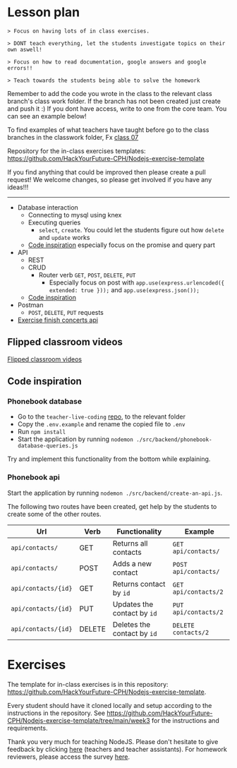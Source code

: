 # Lesson plan

```
> Focus on having lots of in class exercises.

> DONT teach everything, let the students investigate topics on their own aswell!

> Focus on how to read documentation, google answers and google errors!!

> Teach towards the students being able to solve the homework
```

Remember to add the code you wrote in the class to the relevant class branch's class work folder. If the branch has not been created just create and push it :) If you dont have access, write to one from the core team. You can see an example below!

To find examples of what teachers have taught before go to the class branches in the classwork folder, Fx [class 07](https://github.com/HackYourFuture-CPH/JavaScript/tree/class07/JavaScript1/Week1/classwork)

Repository for the in-class exercises templates: https://github.com/HackYourFuture-CPH/Nodejs-exercise-template

If you find anything that could be improved then please create a pull request! We welcome changes, so please get involved if you have any ideas!!!

---

- Database interaction
  - Connecting to mysql using knex
  - Executing queries
    - `select`, `create`. You could let the students figure out how `delete` and `update` works
  - [Code inspiration](#phonebook-database) especially focus on the promise and query part
- API
  - REST
  - CRUD
    - Router verb `GET`, `POST`, `DELETE`, `PUT`
      - Especially focus on post with `app.use(express.urlencoded({ extended: true }));` and `app.use(express.json());`
  - [Code inspiration](#phonebook-api)
- Postman
  - `POST`, `DELETE`, `PUT` requests
- [Exercise finish concerts api](#concerts-api)

## Flipped classroom videos

[Flipped classroom videos](https://github.com/HackYourFuture-CPH/node.js/blob/main/week1/preparation.md#flipped-classroom-videos)

## Code inspiration

### Phonebook database

- Go to the `teacher-live-coding` [repo](https://github.com/HackYourFuture-CPH/teacher-live-coding), to the relevant folder
- Copy the `.env.example` and rename the copied file to `.env`
- Run `npm install`
- Start the application by running  `nodemon ./src/backend/phonebook-database-queries.js`

Try and implement this functionality from the bottom while explaining.

### Phonebook api

Start the application by running  `nodemon ./src/backend/create-an-api.js`.

The following two routes have been created, get help by the students to create some of the other routes.

| Url                 | Verb   | Functionality               | Example              |
| ------------------- | ------ | --------------------------- | -------------------- |
| `api/contacts/`     | GET    | Returns all contacts        | `GET api/contacts/`  |
| `api/contacts/`     | POST   | Adds a new contact          | `POST api/contacts/` |
| `api/contacts/{id}` | GET    | Returns contact by `id`     | `GET api/contacts/2` |
| `api/contacts/{id}` | PUT    | Updates the contact by `id` | `PUT api/contacts/2` |
| `api/contacts/{id}` | DELETE | Deletes the contact by `id` | `DELETE contacts/2`  |


# Exercises

The template for in-class exercises is in this repository: https://github.com/HackYourFuture-CPH/Nodejs-exercise-template.

Every student should have it cloned locally and setup according to the instructions in the repository.
See https://github.com/HackYourFuture-CPH/Nodejs-exercise-template/tree/main/week3 for the instructions and requirements.



Thank you very much for teaching NodeJS. Please don't hesitate to give feedback by clicking [here](https://forms.gle/sAuVhsTmJ1qSmjgJ6) (teachers and teacher assistants). For homework reviewers, please access the survey [here](https://forms.gle/nVbX9ShusF2a5Aa87).
